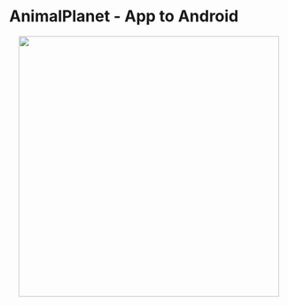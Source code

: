 # AnimalPlanet - App to Android

<p align="center">
  <img width="470" src="src/assets/to_readme/img1.png">
</p>
